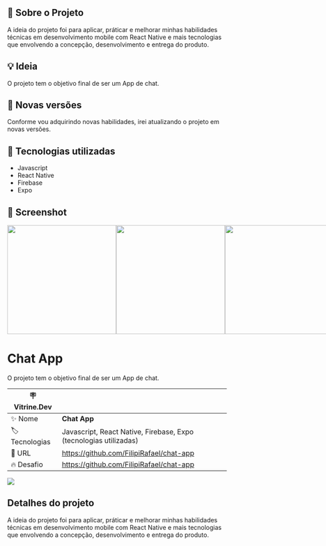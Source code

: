 ## 🚀 Sobre o Projeto
A ideia do projeto foi para aplicar, práticar e melhorar minhas habilidades técnicas em desenvolvimento mobile com React Native e mais tecnologias que envolvendo a concepção, desenvolvimento e entrega do produto.

## 💡 Ideia
O projeto tem o objetivo final de ser um App de chat.

## 🚀 Novas versões
Conforme vou adquirindo novas habilidades, irei atualizando o projeto em novas versões. 

## 🚀 Tecnologias utilizadas
- Javascript
- React Native
- Firebase
- Expo

## 🚀 Screenshot
<div style="display:flex;">
  <img width="250" src="https://user-images.githubusercontent.com/61629642/211378140-ff19498c-dc97-48e8-9cc7-d0837425d1f1.png">
  <img width="250" src="https://user-images.githubusercontent.com/61629642/211378138-7f302a73-8de9-4a53-82be-621d6d476689.png">
  <img width="250" src="https://user-images.githubusercontent.com/61629642/211378144-7ff3bf1a-a0ac-454f-802d-896d0a090524.png">
</div>

# Chat App

O projeto tem o objetivo final de ser um App de chat.

| :placard: Vitrine.Dev |     |
| -------------  | --- |
| :sparkles: Nome        | **Chat App**
| :label: Tecnologias | Javascript, React Native, Firebase, Expo (tecnologias utilizadas)
| :rocket: URL         | https://github.com/FilipiRafael/chat-app
| :fire: Desafio     | https://github.com/FilipiRafael/chat-app

<!-- Inserir imagem com a #vitrinedev ao final do link -->
![](https://user-images.githubusercontent.com/61629642/211378138-7f302a73-8de9-4a53-82be-621d6d476689.png#vitrinedev)

## Detalhes do projeto

A ideia do projeto foi para aplicar, práticar e melhorar minhas habilidades técnicas em desenvolvimento mobile com React Native e mais tecnologias que envolvendo a concepção, desenvolvimento e entrega do produto.
